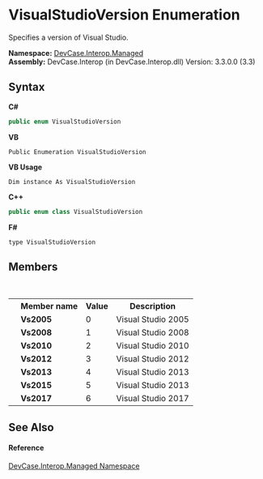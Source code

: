 # VisualStudioVersion Enumeration
 

Specifies a version of Visual Studio.

**Namespace:**&nbsp;<a href="N_DevCase_Interop_Managed">DevCase.Interop.Managed</a><br />**Assembly:**&nbsp;DevCase.Interop (in DevCase.Interop.dll) Version: 3.3.0.0 (3.3)

## Syntax

**C#**<br />
``` C#
public enum VisualStudioVersion
```

**VB**<br />
``` VB
Public Enumeration VisualStudioVersion
```

**VB Usage**<br />
``` VB Usage
Dim instance As VisualStudioVersion
```

**C++**<br />
``` C++
public enum class VisualStudioVersion
```

**F#**<br />
``` F#
type VisualStudioVersion
```


## Members
&nbsp;<table><tr><th></th><th>Member name</th><th>Value</th><th>Description</th></tr><tr><td /><td target="F:DevCase.Interop.Managed.VisualStudioVersion.Vs2005">**Vs2005**</td><td>0</td><td>Visual Studio 2005</td></tr><tr><td /><td target="F:DevCase.Interop.Managed.VisualStudioVersion.Vs2008">**Vs2008**</td><td>1</td><td>Visual Studio 2008</td></tr><tr><td /><td target="F:DevCase.Interop.Managed.VisualStudioVersion.Vs2010">**Vs2010**</td><td>2</td><td>Visual Studio 2010</td></tr><tr><td /><td target="F:DevCase.Interop.Managed.VisualStudioVersion.Vs2012">**Vs2012**</td><td>3</td><td>Visual Studio 2012</td></tr><tr><td /><td target="F:DevCase.Interop.Managed.VisualStudioVersion.Vs2013">**Vs2013**</td><td>4</td><td>Visual Studio 2013</td></tr><tr><td /><td target="F:DevCase.Interop.Managed.VisualStudioVersion.Vs2015">**Vs2015**</td><td>5</td><td>Visual Studio 2013</td></tr><tr><td /><td target="F:DevCase.Interop.Managed.VisualStudioVersion.Vs2017">**Vs2017**</td><td>6</td><td>Visual Studio 2017</td></tr></table>

## See Also


#### Reference
<a href="N_DevCase_Interop_Managed">DevCase.Interop.Managed Namespace</a><br />
